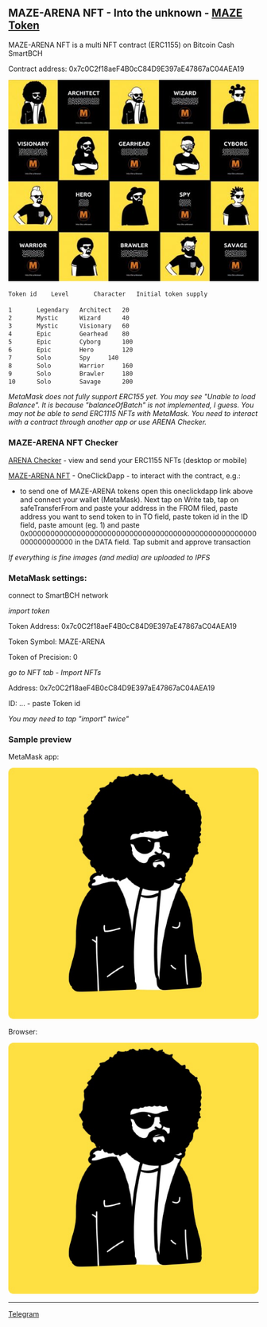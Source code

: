 ## MAZE-ARENA NFT - Into the unknown - [MAZE Token](https://mazetoken.github.io)

MAZE-ARENA NFT is a multi NFT contract (ERC1155) on Bitcoin Cash SmartBCH

Contract address: 0x7c0C2f18aeF4B0cC84D9E397aE47867aC04AEA19

![MAZE-ARENA NFT Collection](img/MazeArena512x411.jpg)

```
Token id	Level		Character	Initial token supply		

1	 	Legendary	Architect	20
2 		Mystic		Wizard		40
3 		Mystic		Visionary	60
4 		Epic		Gearhead	80
5 		Epic		Cyborg		100
6		Epic		Hero		120
7 		Solo		Spy		140
8 		Solo		Warrior		160
9 		Solo		Brawler		180
10 		Solo		Savage		200
```

_MetaMask does not fully support ERC155 yet. You may see "Unable to load Balance". It is because "balanceOfBatch" is not implemented, I guess. You may not be able to send ERC1115 NFTs with MetaMask. You need to interact with a contract through another app or use ARENA Checker._

### MAZE-ARENA NFT Checker

[ARENA Checker](https://mazetoken.github.io/arena/checker) - view and send your ERC1155 NFTs (desktop or mobile)

[MAZE-ARENA NFT](https://oneclickdapp.com/koala-yes) - OneClickDapp - to interact with the contract, e.g.:

- to send one of MAZE-ARENA tokens open this oneclickdapp link above and connect your wallet (MetaMask). Next tap on Write tab, tap on safeTransferFrom and paste your address in the FROM filed, paste address you want to send token to in TO field, paste token id in the ID field, paste amount (eg. 1) and paste 0x0000000000000000000000000000000000000000000000000000000000000000 in the DATA field. Tap submit and approve transaction

_If everything is fine images (and media) are uploaded to IPFS_

### MetaMask settings:

connect to SmartBCH network

_import token_

Token Address: 0x7c0C2f18aeF4B0cC84D9E397aE47867aC04AEA19

Token Symbol: MAZE-ARENA

Token of Precision: 0

_go to NFT tab - Import NFTs_

Address: 0x7c0C2f18aeF4B0cC84D9E397aE47867aC04AEA19

ID: ... - paste Token id

_You may need to tap "import" twice"_

### Sample preview

MetaMask app:

![Architect](img/architect.png)

Browser:

![Architect-apng](img/architect-apng.png)

------------------------------------------------------------------------------------

[Telegram](https://t.me/mazetokens)

